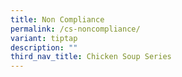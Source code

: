 ```yaml
---
title: Non Compliance
permalink: /cs-noncompliance/
variant: tiptap
description: ""
third_nav_title: Chicken Soup Series
---
```

